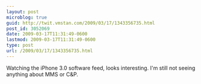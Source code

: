 ```yaml
---
layout: post
microblog: true
guid: http://twit.vmstan.com/2009/03/17/1343356735.html
post_id: 3052069
date: 2009-03-17T11:31:49-0600
lastmod: 2009-03-17T11:31:49-0600
type: post
url: /2009/03/17/1343356735.html
---
```

Watching the iPhone 3.0 software feed, looks interesting. I'm still not seeing anything about MMS or C&P.
